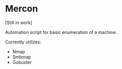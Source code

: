 # Mercon

[Still in work]

Automation script for basic enumeration of a machine.

Currently utilizes:
- Nmap
- Smbmap
- Gobuster
